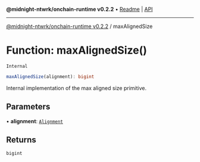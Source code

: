 **@midnight-ntwrk/onchain-runtime v0.2.2** • [Readme](../README.md) \| [API](../globals.md)

***

[@midnight-ntwrk/onchain-runtime v0.2.2](../README.md) / maxAlignedSize

# Function: maxAlignedSize()

`Internal`

```ts
maxAlignedSize(alignment): bigint
```

Internal implementation of the max aligned size primitive.

## Parameters

• **alignment**: [`Alignment`](../type-aliases/Alignment.md)

## Returns

`bigint`
